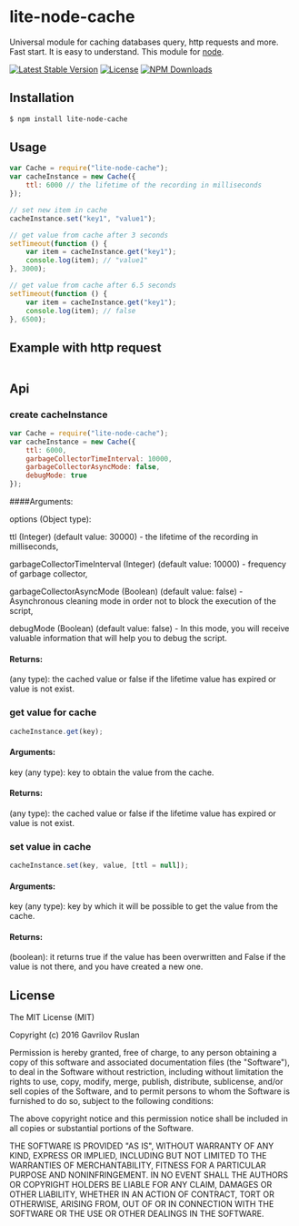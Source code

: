# lite-node-cache
Universal module for caching databases query, http requests and more. Fast start. It is easy to understand.
This module for [node](http://nodejs.org).

[![Latest Stable Version](https://img.shields.io/npm/v/lite-node-cache.svg)](https://www.npmjs.com/package/lite-node-cache)
[![License](https://img.shields.io/npm/l/lite-node-cache.svg)](https://www.npmjs.com/package/lite-node-cache)
[![NPM Downloads](https://img.shields.io/npm/dt/lite-node-cache.svg)](https://www.npmjs.com/package/lite-node-cache)

## Installation

```bash
$ npm install lite-node-cache
```

## Usage

```js
var Cache = require("lite-node-cache");
var cacheInstance = new Cache({
    ttl: 6000 // the lifetime of the recording in milliseconds
});

// set new item in cache
cacheInstance.set("key1", "value1");

// get value from cache after 3 seconds
setTimeout(function () {
    var item = cacheInstance.get("key1");
    console.log(item); // "value1"
}, 3000);

// get value from cache after 6.5 seconds
setTimeout(function () {
    var item = cacheInstance.get("key1");
    console.log(item); // false
}, 6500);
```

## Example with http request

```js

```

## Api

### create cacheInstance
```js
var Cache = require("lite-node-cache");
var cacheInstance = new Cache({
    ttl: 6000,
    garbageCollectorTimeInterval: 10000,
    garbageCollectorAsyncMode: false,
    debugMode: true
});
```
####Arguments:

options (Object type):

ttl (Integer) (default value: 30000) - the lifetime of the recording in milliseconds,

garbageCollectorTimeInterval (Integer) (default value: 10000) - frequency of garbage collector,

garbageCollectorAsyncMode (Boolean) (default value: false) - Asynchronous cleaning mode in order not to block the execution of the script,

debugMode (Boolean) (default value: false) - In this mode, you will receive valuable information that will help you to debug the script.

#### Returns:

(any type): the cached value or false if the lifetime value has expired or value is not exist.

### get value for cache
```js
cacheInstance.get(key);
```
#### Arguments:
key (any type): key to obtain the value from the cache.

#### Returns:
(any type): the cached value or false if the lifetime value has expired or value is not exist.

### set value in cache
```js
cacheInstance.set(key, value, [ttl = null]);
```
#### Arguments:
key (any type): key by which it will be possible to get the value from the cache.

#### Returns:
(boolean): it returns true if the value has been overwritten and False if the value is not there, and you have created a new one.

## License

The MIT License (MIT)

Copyright (c) 2016 Gavrilov Ruslan

Permission is hereby granted, free of charge, to any person obtaining a copy of this software and associated documentation files (the "Software"), to deal in the Software without restriction, including without limitation the rights to use, copy, modify, merge, publish, distribute, sublicense, and/or sell copies of the Software, and to permit persons to whom the Software is furnished to do so, subject to the following conditions:

The above copyright notice and this permission notice shall be included in all copies or substantial portions of the Software.

THE SOFTWARE IS PROVIDED "AS IS", WITHOUT WARRANTY OF ANY KIND, EXPRESS OR IMPLIED, INCLUDING BUT NOT LIMITED TO THE WARRANTIES OF MERCHANTABILITY, FITNESS FOR A PARTICULAR PURPOSE AND NONINFRINGEMENT. IN NO EVENT SHALL THE AUTHORS OR COPYRIGHT HOLDERS BE LIABLE FOR ANY CLAIM, DAMAGES OR OTHER LIABILITY, WHETHER IN AN ACTION OF CONTRACT, TORT OR OTHERWISE, ARISING FROM, OUT OF OR IN CONNECTION WITH THE SOFTWARE OR THE USE OR OTHER DEALINGS IN THE SOFTWARE.

